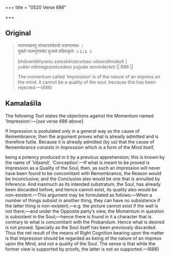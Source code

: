 +++
title = "0520 Verse 686"

+++
## Original 
>
> भावनाख्यस्तु संस्कारश्चेतसो वासनात्मकः ।  
> युक्तो नात्मगुणश्चेदं युज्यते तन्निराकृतेः ॥ ६८६ ॥ 
>
> *bhāvanākhyastu saṃskāraścetaso vāsanātmakaḥ* \|  
> *yukto nātmaguṇaścedaṃ yujyate tannirākṛteḥ* \|\| 686 \|\| 
>
> The momentum called ‘impression’ is of the nature of an impress on the mind. it cannot be a quality of the soul; because this has been rejected.—(686)



## Kamalaśīla

The following *Text* states the objections against the Momentum named ‘Impression’:—[*see verse 686 above*]

If Impression is postulated only in a general way as the cause of Remembrance, then the argument proves what is already admitted and is therefore futile. Because it is already admitted (by us) that the cause of Remembrance consists in *Impression* which is a form of the Mind itself,

being a potency produced in it by a previous apprehension; this is known by the name of ‘*Vāsanā*’, ‘Conception’.—If what is meant to be proved is Impression as a Quality of the Soul, then, as such an impression will never have been found to be concomitant with Remembrance, the Reason would be Inconclusive; and the Conclusion also would be one that is annulled by Inference. And inasmuch as its intended substratum, the Soul, has already been discarded before, and hence cannot exist, its quality also would be non-existent.—This argument may be formulated as follows:—When a number of things subsist in another thing, they can have no subsistence if the latter thing is non-existent,—e.g. the picture cannot exist if the wall is not there;—and under the Opposite party’s view, the Momentum in question is subsistent in the Soul;—hence there is found in it a character that is contrary to what is concomitant with the Probandum. Hence what is desired is not proved. Specially as the Soul itself has been previously discarded. Thus the net result of the means of Right Cognition bearing upon the matter is that Impression should be regarded as being of the nature of an impress upon the Mind, and not a quality of the Soul. The sense is that while the former view is supported by proofs, the latter is not so supported.—(686)


